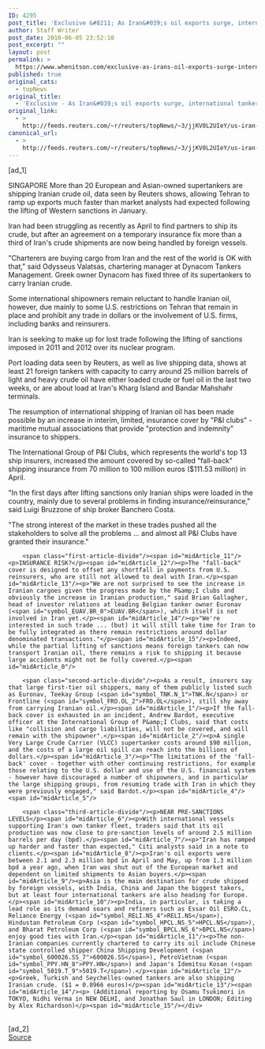 ```yaml
---
ID: 4295
post_title: 'Exclusive &#8211; As Iran&#039;s oil exports surge, international tankers help ship its fuel'
author: Staff Writer
post_date: 2016-06-05 23:52:10
post_excerpt: ""
layout: post
permalink: >
  https://www.whenitson.com/exclusive-as-irans-oil-exports-surge-international-tankers-help-ship-its-fuel/
published: true
original_cats:
  - topNews
original_title:
  - 'Exclusive - As Iran&#039;s oil exports surge, international tankers help ship its fuel'
original_link:
  - >
    http://feeds.reuters.com/~r/reuters/topNews/~3/jjKV0L2UIeY/us-iran-oil-exports-idUSKCN0YR0XU
canonical_url:
  - >
    http://feeds.reuters.com/~r/reuters/topNews/~3/jjKV0L2UIeY/us-iran-oil-exports-idUSKCN0YR0XU
---
```

 [ad_1]
<br><div id="articleText">
<span id="midArticle_start"/>

<span id="midArticle_0"/><span class="focusParagraph" readability="6"><p><span class="articleLocation">SINGAPORE</span> More than 20 European and Asian-owned supertankers are shipping Iranian crude oil, data seen by Reuters shows, allowing Tehran to ramp up exports much faster than market analysts had expected following the lifting of Western sanctions in January.</p></span><span id="midArticle_1"/><p>Iran had been struggling as recently as April to find partners to ship its crude, but after an agreement on a temporary insurance fix more than a third of Iran's crude shipments are now being handled by foreign vessels.</p><span id="midArticle_2"/><p>"Charterers are buying cargo from Iran and the rest of the world is OK with that," said Odysseus Valatsas, chartering manager at Dynacom Tankers Management. Greek owner Dynacom has fixed three of its supertankers to carry Iranian crude.</p><span id="midArticle_3"/><p>Some international shipowners remain reluctant to handle Iranian oil, however, due mainly to some U.S. restrictions on Tehran that remain in place and prohibit any trade in dollars or the involvement of U.S. firms, including banks and reinsurers.</p><span id="midArticle_4"/><p>Iran is seeking to make up for lost trade following the lifting of sanctions imposed in 2011 and 2012 over its nuclear program.</p><span id="midArticle_5"/><p>Port loading data seen by Reuters, as well as live shipping data, shows at least 21 foreign tankers with capacity to carry around 25 million barrels of light and heavy crude oil have either loaded crude or fuel oil in the last two weeks, or are about load at Iran's Kharg Island and Bandar Mahshahr terminals.</p><span id="midArticle_6"/><p>The resumption of international shipping of Iranian oil has been made possible by an increase in interim, limited, insurance cover by "P&amp;I clubs" - maritime mutual associations that provide "protection and indemnity" insurance to shippers.</p><span id="midArticle_7"/><p>The International Group of P&amp;I Clubs, which represents the world's top 13 ship insurers, increased the amount covered by so-called "fall-back" shipping insurance from 70 million to 100 million euros ($111.53 million) in April.</p><span id="midArticle_8"/><p>"In the first days after lifting sanctions only Iranian ships were loaded in the country, mainly due to several problems in finding insurance/reinsurance," said Luigi Bruzzone of ship broker Banchero Costa.</p><span id="midArticle_9"/><p>"The strong interest of the market in these trades pushed all the stakeholders to solve all the problems ... and almost all P&amp;I Clubs have granted their insurance."</p><span id="midArticle_10"/>
        
        <span class="first-article-divide"/><span id="midArticle_11"/><p>INSURANCE RISK?</p><span id="midArticle_12"/><p>The "fall-back" cover is designed to offset any shortfall in payments from U.S. reinsurers, who are still not allowed to deal with Iran.</p><span id="midArticle_13"/><p>"We are not surprised to see the increase in Iranian cargoes given the progress made by the P&amp;I clubs and obviously the increase in Iranian production," said Brian Gallagher, head of investor relations at leading Belgian tanker owner Euronav (<span id="symbol_EUAV.BR_0">EUAV.BR</span>), which itself is not involved in Iran yet.</p><span id="midArticle_14"/><p>"We're interested in such trade ... (but) it will still take time for Iran to be fully integrated as there remain restrictions around dollar denominated transactions."</p><span id="midArticle_15"/><p>Indeed, while the partial lifting of sanctions means foreign tankers can now transport Iranian oil, there remains a risk to shipping it because large accidents might not be fully covered.</p><span id="midArticle_0"/>
        
        <span class="second-article-divide"/><p>As a result, insurers say that large first-tier oil shippers, many of them publicly listed such as Euronav, Teekay Group (<span id="symbol_TNK.N_1">TNK.N</span>) or Frontline (<span id="symbol_FRO.OL_2">FRO.OL</span>), still shy away from carrying Iranian oil.</p><span id="midArticle_1"/><p>If the fall-back cover is exhausted in an incident, Andrew Bardot, executive officer at the International Group of P&amp;I Clubs, said that costs like "collision and cargo liabilities, will not be covered, and will remain with the shipowner".</p><span id="midArticle_2"/><p>A single Very Large Crude Carrier (VLCC) supertanker costs around $90 million, and the costs of a large oil spill can reach into the billions of dollars.</p><span id="midArticle_3"/><p>"The limitations of the 'fall-back' cover - together with other continuing restrictions, for example those relating to the U.S. dollar and use of the U.S. financial system - however have discouraged a number of shipowners, and in particular the large shipping groups, from resuming trade with Iran in which they were previously engaged," said Bardot.</p><span id="midArticle_4"/><span id="midArticle_5"/>
        
        <span class="third-article-divide"/><p>NEAR PRE-SANCTIONS LEVELS</p><span id="midArticle_6"/><p>With international vessels supporting Iran's own tanker fleet, traders said that its oil production was now close to pre-sanction levels of around 2.5 million barrels per day (bpd).</p><span id="midArticle_7"/><p>"Iran has ramped up harder and faster than expected," Citi analysts said in a note to clients.</p><span id="midArticle_8"/><p>Iran's oil exports were between 2.1 and 2.3 million bpd in April and May, up from 1.3 million bpd a year ago, when Iran was shut out of the European market and dependent on limited shipments to Asian buyers.</p><span id="midArticle_9"/><p>Asia is the main destination for crude shipped by foreign vessels, with India, China and Japan the biggest takers, but at least four international tankers are also heading for Europe.</p><span id="midArticle_10"/><p>India, in particular, is taking a lead role as its demand soars and refiners such as Essar Oil ESRO.CL, Reliance Energy (<span id="symbol_RELI.NS_4">RELI.NS</span>), Hindustan Petroleum Corp (<span id="symbol_HPCL.NS_5">HPCL.NS</span>), and Bharat Petroleum Corp (<span id="symbol_BPCL.NS_6">BPCL.NS</span>) enjoy good ties with Iran.</p><span id="midArticle_11"/><p>The non-Iranian companies currently chartered to carry its oil include Chinese state controlled shipper China Shipping Development (<span id="symbol_600026.SS_7">600026.SS</span>), PetroVietnam (<span id="symbol_PPY.HN_8">PPY.HN</span>) and Japan's Idemitsu Kosan (<span id="symbol_5019.T_9">5019.T</span>).</p><span id="midArticle_12"/><p>Greek, Turkish and Seychelles-owned tankers are also shipping Iranian crude. ($1 = 0.8966 euros)</p><span id="midArticle_13"/><span id="midArticle_14"/><p> (Additional reporting by Osamu Tsukimori in TOKYO, Nidhi Verma in NEW DELHI, and Jonathan Saul in LONDON; Editing by Alex Richardson)</p><span id="midArticle_15"/></div>
<br>[ad_2]
<br><a href="http://feeds.reuters.com/~r/reuters/topNews/~3/jjKV0L2UIeY/us-iran-oil-exports-idUSKCN0YR0XU">Source </a>